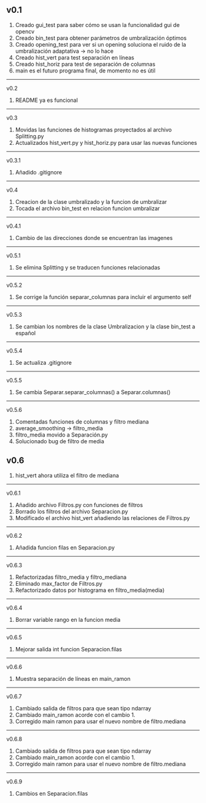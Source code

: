 v0.1
----------
1. Creado gui_test para saber cómo se usan la funcionalidad gui de opencv
2. Creado bin_test para obtener parámetros de umbralización óptimos
3. Creado opening_test para ver si un opening soluciona el ruido de la 
umbralización adaptativa -> no lo hace
4. Creado hist_vert para test separación en líneas
5. Creado hist_horiz para test de separación de columnas
6. main es el futuro programa final, de momento no es útil

----------
v0.2
1. README ya es funcional

----------
v0.3
1. Movidas las funciones de histogramas proyectados al archivo Splitting.py
2. Actualizados hist_vert.py y hist_horiz.py para usar las nuevas funciones

----------
v0.3.1
1. Añadido .gitignore

----------
v0.4
1. Creacion de la clase umbralizado y la funcion de umbralizar
2. Tocada el archivo bin_test en relacion funcion umbralizar

----------
v0.4.1
1. Cambio de las direcciones donde se encuentran las imagenes

----------
v0.5.1
1. Se elimina Splitting y se traducen funciones relacionadas

----------
v0.5.2
1. Se corrige la función separar_columnas para incluir el argumento self

----------
v0.5.3
1. Se cambian los nombres de la clase Umbralizacion y la clase bin_test a español

----------
v0.5.4
1. Se actualiza .gitignore

----------
v0.5.5
1. Se cambia Separar.separar_columnas() a Separar.columnas()

----------
v0.5.6
1. Comentadas funciones de columnas y filtro mediana
2. average_smoothing -> filtro_media
3. filtro_media movido a Separación.py
4. Solucionado bug de filtro de media

v0.6
----------
1. hist_vert ahora utiliza el filtro de mediana
----------
v0.6.1
1. Añadido archivo Filtros.py con funciones de filtros
2. Borrado los filtros del archivo Separacion.py
3. Modificado el archivo hist_vert añadiendo las relaciones de Filtros.py
----------
v0.6.2
1. Añadida funcion filas en Separacion.py

----------
v0.6.3
1. Refactorizadas filtro_media y filtro_mediana
2. Eliminado max_factor de Filtros.py
3. Refactorizado datos por histograma en filtro_media(media)
----------
v0.6.4
1. Borrar variable rango en la funcion media
----------
v0.6.5
1. Mejorar salida int funcion Separacion.filas
----------
v0.6.6
1. Muestra separación de líneas en main_ramon

----------
v0.6.7
1. Cambiado salida de filtros para que sean tipo ndarray
2. Cambiado main_ramon acorde con el cambio 1.
3. Corregido main ramon para usar el nuevo nombre de filtro.mediana


----------
v0.6.8
1. Cambiado salida de filtros para que sean tipo ndarray
2. Cambiado main_ramon acorde con el cambio 1.
3. Corregido main ramon para usar el nuevo nombre de filtro.mediana
----------
v0.6.9
1. Cambios en Separacion.filas




